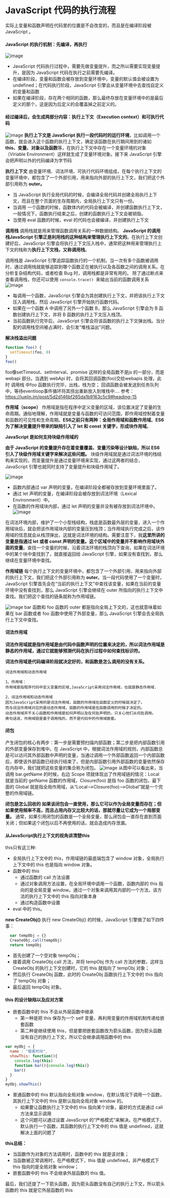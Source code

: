 
# JavaScript 代码的执行流程

实际上变量和函数声明在代码里的位置是不会改变的，而且是在编译阶段被 JavaScript 。

#### JavaScript 的执行机制：先编译，再执行

![image](https://static001.geekbang.org/resource/image/64/1e/649c6e3b5509ffd40e13ce9c91b3d91e.png)
- JavaScript 代码执行过程中，需要先做变量提升，而之所以需要实现变量提升，是因为 JavaScript 代码在执行之前需要先编译。
- 在编译阶段，变量和函数会被存放到变量环境中，变量的默认值会被设置为 undefined；在代码执行阶段，JavaScript 引擎会从变量环境中去查找自定义的变量和函数
- 如果在编译阶段，存在两个相同的函数，那么最终存放在变量环境中的是最后定义的那个，这是因为后定义的会覆盖掉之前定义的。

####  经过编译后，会生成两部分内容：执行上下文（Execution context）和可执行代码

![image](https://static001.geekbang.org/resource/image/06/13/0655d18ec347a95dfbf843969a921a13.png)
**执行上下文是 JavaScript 执行一段代码时的运行环境**，比如调用一个函数，就会进入这个函数的执行上下文，确定该函数在执行期间用到的诸如 **this、变量、对象以及函数**等，在执行上下文中存在一个变量环境的对象（Viriable Environment）这样就生成了变量环境对象。接下来 JavaScript 引擎会把声明以外的代码编译为字节码

**执行上下文**
由变量环境、词法环境、可执行代码环境组成，在每个执行上下文的变量环境中，都包含了一个外部引用，用来指向外部的执行上下文，我们把这个外部引用称为 **outer。**

- 当 JavaScript 执行全局代码的时候，会编译全局代码并创建全局执行上下文，而且在整个页面的生存周期内，全局执行上下文只有一份。
- 当调用 一个函数的时候，函数体内的代码会被编译，并创建函数执行上下文，一般情况下，函数执行结束之后，创建的函数执行上下文会被销毁。
- 当使用 eval 函数的时候，eval 的代码也会被编译，并创建执行上下文

**调用栈**
调用栈就是用来管理函数调用关系的一种数据结构。
**JavaScript 的调用栈JavaScript 引擎正是利用栈的这种结构来管理执行上下文的**。在执行上下文创建好后，JavaScript 引擎会将执行上下文压入栈中，通常把这种用来管理执行上下文的栈称为**执行上下文栈，又称调用栈**。

调用栈是 JavaScript 引擎追踪函数执行的一个机制，当一次有多个函数被调用时，通过调用栈就能够追踪到哪个函数正在被执行以及各函数之间的调用关系。在分析复杂结构代码，或者检查 Bug 时，调用栈都是非常有用的。
除了通过断点来查看调用栈，你还可以使用 `console.trace() `来输出当前的函数调用关系
![image](https://static001.geekbang.org/resource/image/ab/ce/abfba06cd23a7704a6eb148cff443ece.png)


- 每调用一个函数，JavaScript 引擎会为其创建执行上下文，并把该执行上下文压入调用栈，然后 JavaScript 引擎开始执行函数代码。
- 如果在一个函数 A 中调用了另外一个函数 B，那么 JavaScript 引擎会为 B 函数创建执行上下文，并将 B 函数的执行上下文压入栈顶。
- 当前函数执行完毕后，JavaScript 引擎会将该函数的执行上下文弹出栈。当分配的调用栈空间被占满时，会引发“堆栈溢出”问题。

**解决栈溢出问题**

``` javaScript
function foo() { 
  setTimeout(foo, 0) 
} 
foo()
```

  foo像setTimeout、setInterval、promise 这样的全局函数不是js 的一部分，而是webapi 部分。当遇到 webApi 时，会将其回调函数(foo)交给webapis 处理，此时 调用栈 中foo 函数执行完毕，出栈，栈为空； 回调函数会被发送到任务队列中，等待eventloop事件循环将其捞出重新放入到堆栈中....
  参考：https://juejin.im/post/5d2d146bf265da1b9163c5c9#heading-15

**作用域（scope）**
作用域是指在程序中定义变量的区域，该位置决定了变量的生命周期。通俗地理解，作用域就是变量与函数的可访问范围，即作用域控制着变量和函数的可见性和生命周期。**ES6之前只有两种：全局作用域和函数作用域**。**ES6 为了解决变量提升带来的缺陷引入了 let 和 const 关键字，形成块作用域**。

**JavaScript 是如何支持块级作用域的**

**由于 JavaScript 的变量提升存在着变量覆盖、变量污染等设计缺陷，所以 ES6 引入了块级作用域关键字来解决这些问题。**
块级作用域就是通过词法环境的栈结构来实现的，而变量提升是通过变量环境来实现，通过这两者的结合，JavaScript 引擎也就同时支持了变量提升和块级作用域了。

![image](https://static001.geekbang.org/resource/image/f9/67/f9f67f2f53437218baef9dc724bd4c67.png)
- 函数内部通过 var 声明的变量，在编译阶段全都被存放到变量环境里面了。
- 通过 let 声明的变量，在编译阶段会被存放到词法环境（Lexical Environment）中。
- 在函数的作用域块内部，通过 let 声明的变量并没有被存放到词法环境中。
![image](https://static001.geekbang.org/resource/image/7e/fa/7e0f7bc362e0dea21d27dc5fb08d06fa.png)

在词法环境内部，维护了一个小型栈结构，栈底是函数最外层的变量，进入一个作用域块后，就会把该作用域块内部的变量压到栈顶；当作用域执行完成之后，该作用域的信息就会从栈顶弹出，这就是词法环境的结构。需要注意下，我**这里所讲的变量是指通过 let 或者 const 声明的变量。这个区域中的变量并不影响作用域块外面的变量**。查找一个变量的时候，沿着词法环境的栈顶向下查询，如果在词法环境中的某个块中查找到了，就直接返回给 JavaScript 引擎，如果没有查找到，那么继续在变量环境中查找。

**作用域链**
每个执行上下文的变量环境中，都包含了一个外部引用，用来指向外部的执行上下文，我们把这个外部引用称为 **outer**。当一段代码使用了一个变量时，JavaScript 引擎首先会在“当前的执行上下文”中查找该变量，如果在当前的变量环境中没有查找到，那么 JavaScript 引擎会继续在 outer 所指向的执行上下文中查找。我们把这个查找的链条就称为作用域链。

![image](https://static001.geekbang.org/resource/image/20/a7/20a832656434264db47c93e657e346a7.png)
bar 函数和 foo 函数的 outer 都是指向全局上下文的，这也就意味着如果在 bar 函数或者 foo 函数中使用了外部变量，那么 JavaScript 引擎会去全局执行上下文中查找。



#### 词法作用域
**词法作用域就是指作用域是由代码中函数声明的位置来决定的，所以词法作用域是静态的作用域，通过它就能够预测代码在执行过程中如何查找标识符。**

**词法作用域是代码编译阶段就决定好的，和函数是怎么调用的没有关系。**

```
词法作用域和动态作用域

1、作用域：
作用域是指程序代码中定义变量的区域,JavaScript采用词法作用域，也就是静态作用域.

2、词法作用域和动态作用域
因为JavaScript采用的是词法作用域，函数的作用域在函数定义的时候就决定了。
而与词法作用域对应的是动态作用域，函数的作用域是在函数调用的时候才决定的。
动态作用域并不关心函数和作用域是如何声明以及在何处声明的，只关心他们从何处调用。
换句话说，作用域链是基于调用栈的，而不是代码中的作用域嵌套。
```
#### 闭包
产生闭包的核心有两步：第一步是需要预扫描内部函数；第二步是把内部函数引用的外部变量保存到堆中。在 JavaScript 中，根据词法作用域的规则，内部函数总是可以访问其外部函数中声明的变量，当通过调用一个外部函数返回一个内部函数后，即使该外部函数已经执行结束了，但是内部函数引用外部函数的变量依然保存在内存中，我们就把这些变量的集合称为闭包。
![image](https://static001.geekbang.org/resource/image/40/a8/40b8840480a5df4f43ad5f4e7907e3a8.png)
从图中可以看出来，当调用 bar.getName 的时候，右边 Scope 项就体现出了作用域链的情况：Local 就是当前的 getName 函数的作用域，Closure(foo) 是指 foo 函数的闭包，最下面的 Global 就是指全局作用域，从“Local–>Closure(foo)–>Global”就是一个完整的作用域链。

**闭包是怎么回收的**
**如果该闭包会一直使用，那么它可以作为全局变量而存在；但如果使用频率不高，而且占用内存又比较大的话，那就尽量让它成为一个局部变量。**
通常，如果引用闭包的函数是一个全局变量，那么闭包会一直存在直到页面关闭；但如果这个闭包以后不再使用的话，就会造成内存泄漏。

#### 从JavaScript执行上下文的视角讲清楚this
this只有这三种:
- 全局执行上下文中的 this，作用域链的最底端包含了 window 对象，全局执行上下文中的 this 也是指向 window 对象。
- 函数中的 this
  - 通过函数的 call 方法设置
  - 通过对象调用方法设置，在全局环境中调用一个函数，函数内部的 this 指向的是全局变量 window。通过一个对象来调用其内部的一个方法，该方法的执行上下文中的 this 指向对象本身
  - 通过构造函数中设置
- eval 中的 this。


**new CreateObj()**
执行 new CreateObj() 的时候，JavaScript 引擎做了如下四件事：

``` javaScript
  var tempObj = {}
  CreateObj.call(tempObj)
  return tempObj
```

- 首先创建了一个空对象 tempObj；
- 接着调用 CreateObj.call 方法，并将 tempObj 作为 call 方法的参数，这样当 CreateObj 的执行上下文创建时，它的 this 就指向了 tempObj 对象；
- 然后执行 CreateObj 函数，此时的 CreateObj 函数执行上下文中的 this 指向了 tempObj 对象；
- 最后返回 tempObj 对象。

#### this 的设计缺陷以及应对方案

-  嵌套函数中的 this 不会从外层函数中继承
   - 第一种是把 this 保存为一个 self 变量，再利用变量的作用域机制传递给嵌套函数
   - 第二种是继续使用 this，但是要把嵌套函数改为箭头函数，因为箭头函数没有自己的执行上下文，所以它会继承调用函数中的 this
  
``` javaScript
var myObj = {
  name : "极客时间", 
  showThis: function(){
    console.log(this)
    function bar(){console.log(this)}
    bar()
  }
}
myObj.showThis()
```
- 普通函数中的 this 默认指向全局对象 window，在默认情况下调用一个函数，其执行上下文中的 this 是默认指向全局对象 window 的。
  - 如果要让函数执行上下文中的 this 指向某个对象，最好的方式是通过 call 方法来显示调用
  - 这个问题可以通过设置 JavaScript 的“严格模式”来解决。在严格模式下，默认执行一个函数，其函数的执行上下文中的 this 值是 undefined，这就解决上面的问题了
  
**this总结：**
- 当函数作为对象的方法调用时，函数中的 this 就是该对象；
- 当函数被正常调用时，在严格模式下，this 值是 undefined，非严格模式下 this 指向的是全局对象 window；
- 嵌套函数中的 this 不会继承外层函数的 this 值。

最后，我们还提了一下箭头函数，因为箭头函数没有自己的执行上下文，所以箭头函数的 this 就是它外层函数的 this